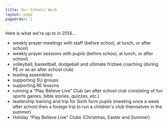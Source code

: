 ```yaml
---
title: Our Schools Work
layout: page
pageOrder: 1
---
```

Here is what we're up to in 2014...
- weekly prayer meetings with staff (before school, at lunch, or after school)
- weekly prayer sessions with pupils (before school, at lunch, or after school)
- volleyball, basketball, dodgeball and ultimate frizbee coaching (during PE or as an after school club)
- leading assemblies
- supporting SU groups
- supporting RE lessons
- running a “Play Believe Live” Club (an after school club consisting of fun sports games, bible stories, quizzes, etc.)
- leadership training and trip for Sixth form pupils (meeting once a week after school then a foreign trip to run a children's club themselves in the summer)
- Holiday “Play Believe Live” Clubs (Christmas, Easter and Summer)
